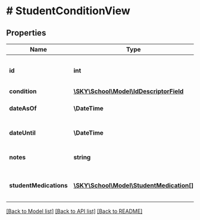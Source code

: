 # # StudentConditionView

## Properties

Name | Type | Description | Notes
------------ | ------------- | ------------- | -------------
**id** | **int** | The ID of the student’s condition | [optional]
**condition** | [**\SKY\School\Model\IdDescriptorField**](IdDescriptorField.md) |  | [optional]
**dateAsOf** | **\DateTime** | The start date for the condition. | [optional]
**dateUntil** | **\DateTime** | The end date for the condition. | [optional]
**notes** | **string** | The notes for the condition. | [optional]
**studentMedications** | [**\SKY\School\Model\StudentMedication[]**](StudentMedication.md) | An array of student medication objects. | [optional]

[[Back to Model list]](../../README.md#models) [[Back to API list]](../../README.md#endpoints) [[Back to README]](../../README.md)
